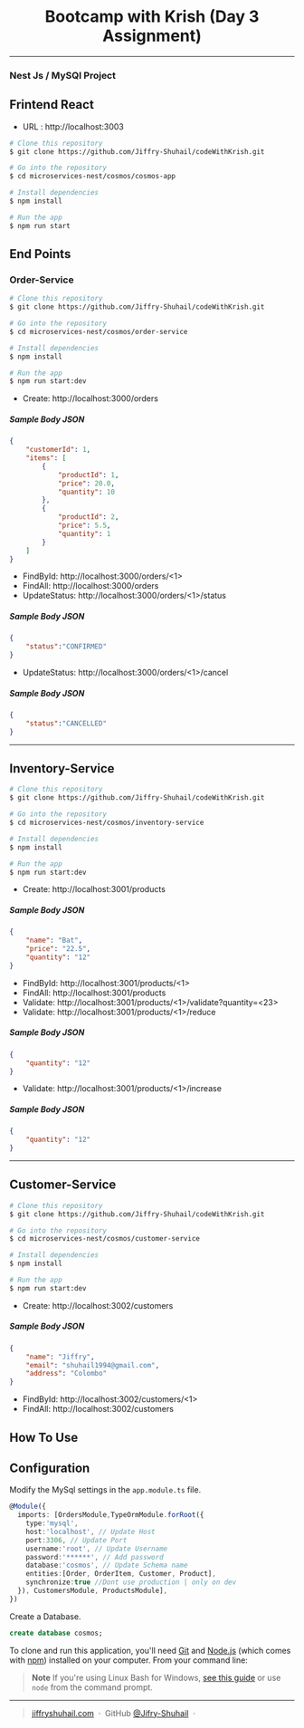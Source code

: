 
<h1 align="center">
  Bootcamp with Krish (Day 3 Assignment)
  <br>
</h1>

<hr>

<h3>
  Nest Js / MySQl Project
  <br>
</h1>

## Frintend React
* URL : http://localhost:3003
```bash
# Clone this repository
$ git clone https://github.com/Jiffry-Shuhail/codeWithKrish.git

# Go into the repository
$ cd microservices-nest/cosmos/cosmos-app

# Install dependencies
$ npm install

# Run the app
$ npm run start
```

## End Points

### Order-Service
```bash
# Clone this repository
$ git clone https://github.com/Jiffry-Shuhail/codeWithKrish.git

# Go into the repository
$ cd microservices-nest/cosmos/order-service

# Install dependencies
$ npm install

# Run the app
$ npm run start:dev
```
* Create: http://localhost:3000/orders

<h5>Sample Body JSON</h5>

```json
{
    "customerId": 1,
    "items": [
        {
            "productId": 1,
            "price": 20.0,
            "quantity": 10
        },
        {
            "productId": 2,
            "price": 5.5,
            "quantity": 1
        }
    ]
}
```

* FindById: http://localhost:3000/orders/<1>
* FindAll: http://localhost:3000/orders
* UpdateStatus: http://localhost:3000/orders/<1>/status
<h5>Sample Body JSON</h5>

```json
{
	"status":"CONFIRMED"
}
```
* UpdateStatus: http://localhost:3000/orders/<1>/cancel
<h5>Sample Body JSON</h5>

```json
{
	"status":"CANCELLED"
}
```

<hr>

## Inventory-Service
```bash
# Clone this repository
$ git clone https://github.com/Jiffry-Shuhail/codeWithKrish.git

# Go into the repository
$ cd microservices-nest/cosmos/inventory-service

# Install dependencies
$ npm install

# Run the app
$ npm run start:dev
```
* Create: http://localhost:3001/products
<h5>Sample Body JSON</h5>

```json
{
    "name": "Bat",
    "price": "22.5",
    "quantity": "12"
}
```
* FindById: http://localhost:3001/products/<1>
* FindAll: http://localhost:3001/products
* Validate: http://localhost:3001/products/<1>/validate?quantity=<23>
* Validate: http://localhost:3001/products/<1>/reduce
<h5>Sample Body JSON</h5>

```json
{
    "quantity": "12"
}
```
* Validate: http://localhost:3001/products/<1>/increase
<h5>Sample Body JSON</h5>

```json
{
    "quantity": "12"
}
```

<hr>

## Customer-Service
```bash
# Clone this repository
$ git clone https://github.com/Jiffry-Shuhail/codeWithKrish.git

# Go into the repository
$ cd microservices-nest/cosmos/customer-service

# Install dependencies
$ npm install

# Run the app
$ npm run start:dev
```
* Create: http://localhost:3002/customers
<h5>Sample Body JSON</h5>

```json
{
    "name": "Jiffry",
    "email": "shuhail1994@gmail.com",
    "address": "Colombo"
}
```
* FindById: http://localhost:3002/customers/<1>
* FindAll: http://localhost:3002/customers


## How To Use

## Configuration

Modify the MySql settings in the `app.module.ts` file.

```typescript
@Module({
  imports: [OrdersModule,TypeOrmModule.forRoot({
    type:'mysql',
    host:'localhost', // Update Host
    port:3306, // Update Port 
    username:'root', // Update Username
    password:'******', // Add password
    database:'cosmos', // Update Schema name
    entities:[Order, OrderItem, Customer, Product],
    synchronize:true //Dont use production | only on dev
  }), CustomersModule, ProductsModule],
})
```
Create a Database.
```sql
create database cosmos;
```

To clone and run this application, you'll need [Git](https://git-scm.com) and [Node.js](https://nodejs.org/en/download/) (which comes with [npm](http://npmjs.com)) installed on your computer. From your command line:

> **Note**
> If you're using Linux Bash for Windows, [see this guide](https://www.howtogeek.com/261575/how-to-run-graphical-linux-desktop-applications-from-windows-10s-bash-shell/) or use `node` from the command prompt.

---

> [jiffryshuhail.com](https://jiffryshuhail.com/) &nbsp;&middot;&nbsp;
> GitHub [@Jifry-Shuhail](https://github.com/Jiffry-Shuhail) &nbsp;&middot;&nbsp;

